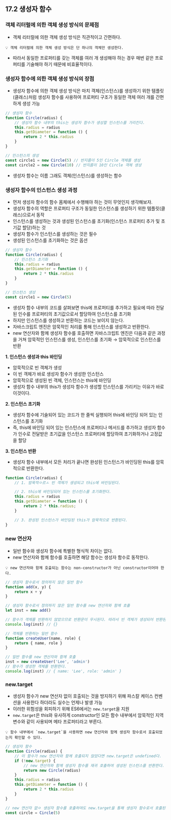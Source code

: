 ## 17.2 생성자 함수

### 객체 리터럴에 의한 객체 생성 방식의 문제점

- 객체 리터럴에 의한 객체 생성 방식은 직관적이고 간편하다.

```
💡 객체 리터럴에 의한 객체 생성 방식은 단 하나의 객체만 생성한다.
```

- 따라서 동일한 프로퍼티를 갖는 객체를 여러 개 생성해야 하는 경우 매번 같은 프로퍼티를 기술해야 하기 때문에 비효율적이다.

### 생성자 함수에 의한 객체 생성 방식의 장점

- 생성자 함수에 의한 객체 생성 방식은 마치 객체(인스턴스)를 생성하기 위한 템플릿(클래스)처럼 생성자 함수를 사용하여 프로퍼티 구조가 동일한 객체 여러 개를 간편하게 생성 가능

```js
// 생성자 함수
function Circle(radius) {
    // 생성자 함수 내부의 this는 생성자 함수가 생성할 인스턴스를 가리킨다.
    this.radius = radius
    this.getDiameter = function () {
        return 2 * this.radius
    }
}

// 인스턴스의 생성
const circle1 = new Circle(5) // 반지름이 5인 Circle 객체를 생성
const circle2 = new Circle(10) // 반지름이 10인 Circle 객체 생성
```

- 생성자 함수는 이름 그래도 객체(인스턴스)를 생성하는 함수

### 생성자 함수의 인스턴스 생성 과정

- 먼저 생성자 함수의 함수 몸체에서 수행해야 하는 것이 무엇인지 생각해보자.
- 생성자 함수의 역할은 프로퍼티 구조가 동일한 인스턴스를 생성하기 위한 템플릿(클래스)으로서 동작
- 인스턴스를 생성하는 것과 생성된 인스턴스를 초기화(인스턴스 프로퍼티 추가 및 초기값 할당)하는 것
- 생성자 함수가 인스턴스를 생성하는 것은 필수
- 생성된 인스턴스를 초기화하는 것은 옵션

```js
// 생성자 함수
function Circle(radius) {
    // 인스턴스 초기화
    this.radius = radius
    this.getDiameter = function () {
        return 2 * this.radius
    }
}

// 인스턴스 생성
const circle1 = new Circle(5)
```

- 생성자 함수 내부의 코드를 살펴보면 this에 프로퍼티를 추가하고 필요에 따라 전달된 인수를 프로퍼티의 초기값으로서 할당하여 인스턴스를 초기화
- 하지만 인스턴스를 생성하고 반환하는 코드는 보이지 않는다.
- 자바스크립트 엔진은 암묵적인 처리를 통해 인스턴스를 생성하고 반환한다.
- new 연산자와 함께 생성자 함수를 호출하면 자바스크립트 엔진은 다음과 같은 과정을 거쳐 암묵적인 인스턴스를 생성, 인스턴스를 초기화 → 암묵적으로 인스턴스를 반환

**1. 인스턴스 생성과 this 바인딩**

- 암묵적으로 빈 객체가 생성
- 이 빈 객체가 바로 생성자 함수가 생성한 인스턴스
- 암묵적으로 생성된 빈 객체, 인스턴스는 this에 바인딩
- 생성자 함수 내부의 this가 생성자 함수가 생성할 인스턴스를 가리키는 이유가 바로 이것이다.

**2. 인스턴스 초기화**

- 생성자 함수에 기술되어 있는 코드가 한 줄씩 실행되어 this에 바인딩 되어 있는 인스턴스를 초기화
- 즉, this에 바인딩 되어 있는 인스턴스에 프로퍼티나 메서드를 추가하고 생성자 함수가 인수로 전달받은 초기값을 인스턴스 프로퍼티에 할당하여 초기화하거나 고정값을 할당

**3. 인스턴스 반환**

- 생성자 함수 내부에서 모든 처리가 끝나면 완성된 인스턴스가 바인딩된 this를 암묵적으로 반환한다.

```js
function Circle(radius) {
    // 1. 암묵적ㅇ르ㅗ 빈 객체가 생성되고 this에 바인딩된다.

    // 2. this에 바인딩되어 있는 인스턴스를 초기화한다.
    this.radius = radius
    this.getDiameter = function () {
        return 2 * this.radius;
    }

    // 3. 완성된 인스턴스가 바인딩된 this가 암묵적으로 반환된다.
}
```

### new 연산자

- 일반 함수와 생성자 함수에 특별한 형식적 차이는 없다.
- new 연산자와 함께 함수를 호출하면 해당 함수는 생성자 함수로 동작한다.

```
💡 new 연산자와 함께 호출되는 함수는 non-constructor가 아닌 constructor이어야 한다.
```

```js
// 생성자 함수로서 정의하지 않은 일반 함수
function add(x, y) {
    return x + y
}

// 생성자 함수로서 정의하지 않은 일반 함수를 new 연산자와 함께 호출
let inst = new add()

// 함수가 객체를 반환하지 않았으므로 반환문이 무시된다. 따라서 빈 객체가 생성되어 반환된다.
console.log(inst) // {}

// 객체를 반환하는 일반 함수
function createUser(name, role) {
    return { name, role }
}

// 일반 함수를 new 연산자와 함께 호출
inst = new createUser('Lee', 'admin')
// 함수가 생성한 객체를 반환한다.
console.log(inst) // { name: 'Lee', role: 'admin' }
```

### new.target

- 생성자 함수가 new 연산자 없이 호출되는 것을 방지하기 위해 파스칼 케이스 컨벤션을 사용한다 하더라도 실수는 언제나 발생 가능
- 이러한 위험성을 회피하기 위해 ES6에서는 `new.target`을 지원
- `new.target`은 this와 유사하게 constructor인 모든 함수 내부에서 암묵적인 지역 변수와 같이 사용되며 메타 프로퍼티라고 부른다.

```
💡 함수 내부에서 `new.target`을 사용하면 new 연산자와 함께 생성자 함수로서 호출되었는지 확인할 수 있다.
```
```js
// 생성자 함수
function Circle(radius) {
    // 이 함수가 new 연산자와 함께 호출되지 않았다면 new.target은 undefined다.
    if (!new.target) {
        // new 연산자와 함께 생성자 함수를 재귀 호출하여 생성된 인스턴스를 반환한다.
        return new Circle(radius)
    }
    this.radius = radius
    this.getDiameter = function () {
        return 2 * this.radius
    }
}

// new 연산자 없ㅇ 생성자 함수를 호출하여도 new.target을 통해 생성자 함수로서 호출된다.
const circle = Circle(5)
```